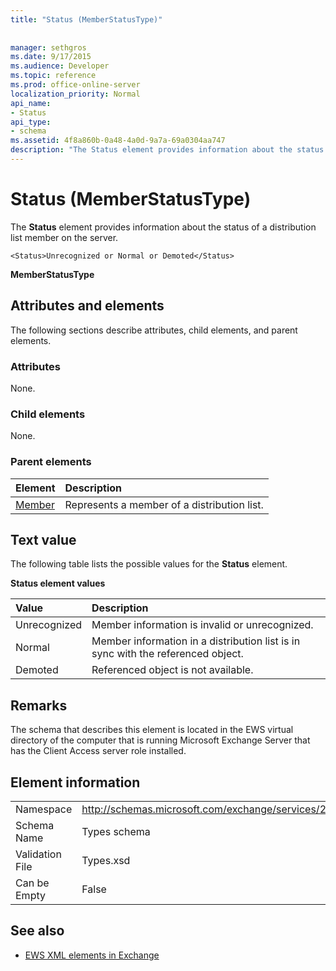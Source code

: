 ```yaml
---
title: "Status (MemberStatusType)"
 
 
manager: sethgros
ms.date: 9/17/2015
ms.audience: Developer
ms.topic: reference
ms.prod: office-online-server
localization_priority: Normal
api_name:
- Status
api_type:
- schema
ms.assetid: 4f8a860b-0a48-4a0d-9a7a-69a0304aa747
description: "The Status element provides information about the status of a distribution list member on the server."
---
```


# Status (MemberStatusType)

The **Status** element provides information about the status of a distribution list member on the server. 
  
```
<Status>Unrecognized or Normal or Demoted</Status>
```

 **MemberStatusType**
## Attributes and elements

The following sections describe attributes, child elements, and parent elements.
  
### Attributes

None.
  
### Child elements

None.
  
### Parent elements

|**Element**|**Description**|
|:-----|:-----|
|[Member](member-ex15websvcsotherref.md) <br/> |Represents a member of a distribution list.  <br/> |
   
## Text value

The following table lists the possible values for the **Status** element. 
  
**Status element values**

|**Value**|**Description**|
|:-----|:-----|
|Unrecognized  <br/> |Member information is invalid or unrecognized.  <br/> |
|Normal  <br/> |Member information in a distribution list is in sync with the referenced object.  <br/> |
|Demoted  <br/> |Referenced object is not available.  <br/> |
   
## Remarks

The schema that describes this element is located in the EWS virtual directory of the computer that is running Microsoft Exchange Server that has the Client Access server role installed.
  
## Element information

|||
|:-----|:-----|
|Namespace  <br/> |http://schemas.microsoft.com/exchange/services/2006/types  <br/> |
|Schema Name  <br/> |Types schema  <br/> |
|Validation File  <br/> |Types.xsd  <br/> |
|Can be Empty  <br/> |False  <br/> |
   
## See also



- [EWS XML elements in Exchange](ews-xml-elements-in-exchange.md)

